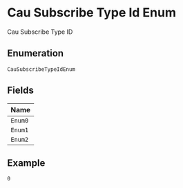 
# Cau Subscribe Type Id Enum

Cau Subscribe Type ID

## Enumeration

`CauSubscribeTypeIdEnum`

## Fields

| Name |
|  --- |
| `Enum0` |
| `Enum1` |
| `Enum2` |

## Example

```
0
```

